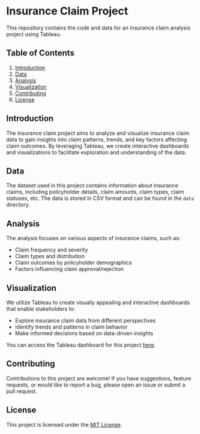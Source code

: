 # Insurance Claim Project

This repository contains the code and data for an insurance claim analysis project using Tableau.

## Table of Contents

1. [Introduction](#introduction)
2. [Data](#data)
3. [Analysis](#analysis)
4. [Visualization](#visualization)
5. [Contributing](#contributing)
6. [License](#license)

## Introduction

The insurance claim project aims to analyze and visualize insurance claim data to gain insights into claim patterns, trends, and key factors affecting claim outcomes. By leveraging Tableau, we create interactive dashboards and visualizations to facilitate exploration and understanding of the data.

## Data

The dataset used in this project contains information about insurance claims, including policyholder details, claim amounts, claim types, claim statuses, etc. The data is stored in CSV format and can be found in the `data` directory.

## Analysis

The analysis focuses on various aspects of insurance claims, such as:

- Claim frequency and severity
- Claim types and distribution
- Claim outcomes by policyholder demographics
- Factors influencing claim approval/rejection

## Visualization

We utilize Tableau to create visually appealing and interactive dashboards that enable stakeholders to:

- Explore insurance claim data from different perspectives
- Identify trends and patterns in claim behavior
- Make informed decisions based on data-driven insights

You can access the Tableau dashboard for this project [here](https://public.tableau.com/views/carinsuranceclaim_UPDATED/Story1?:language=en-US&publish=yes&:display_count=n&:origin=viz_share_link).

## Contributing

Contributions to this project are welcome! If you have suggestions, feature requests, or would like to report a bug, please open an issue or submit a pull request. 

## License

This project is licensed under the [MIT License](LICENSE).
